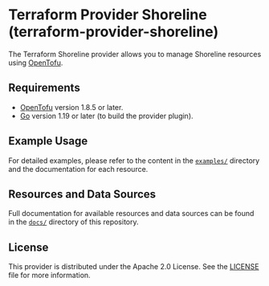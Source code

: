 # Terraform Provider Shoreline (terraform-provider-shoreline)

The Terraform Shoreline provider allows you to manage Shoreline resources using [OpenTofu](https://opentofu.org/).

## Requirements

*   [OpenTofu](https://opentofu.org/docs/cli/install/) version 1.8.5 or later.
*   [Go](https://golang.org/doc/install) version 1.19 or later (to build the provider plugin).

## Example Usage

For detailed examples, please refer to the content in the [`examples/`](./examples/) directory and the documentation for each resource.

## Resources and Data Sources

Full documentation for available resources and data sources can be found in the [`docs/`](./docs/) directory of this repository.

## License

This provider is distributed under the Apache 2.0 License. See the [LICENSE](./LICENSE) file for more information.
